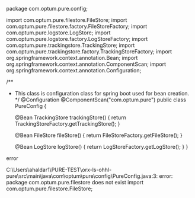 package com.optum.pure.config;

import com.optum.pure.filestore.FileStore;
import com.optum.pure.filestore.factory.FileStoreFactory;
import com.optum.pure.logstore.LogStore;
import com.optum.pure.logstore.factory.LogStoreFactory;
import com.optum.pure.trackingstore.TrackingStore;
import com.optum.pure.trackingstore.factory.TrackingStoreFactory;
import org.springframework.context.annotation.Bean;
import org.springframework.context.annotation.ComponentScan;
import org.springframework.context.annotation.Configuration;

/**
 * This class is configuration class for spring boot used for bean creation.
 */
@Configuration
@ComponentScan("com.optum.pure")
public class PureConfig {

    @Bean
    TrackingStore trackingStore() {
        return TrackingStoreFactory.getTrackingStore();
    }

    @Bean
    FileStore fileStore() {
        return FileStoreFactory.getFileStore();
    }

    @Bean
    LogStore logStore() {
        return LogStoreFactory.getLogStore();
    }
}

error

C:\Users\ahaldar1\PURE-TEST\orx-ls-ohhl-pure\src\main\java\com\optum\pure\config\PureConfig.java:3: error: package com.optum.pure.filestore does not exist
import com.optum.pure.filestore.FileStore;
